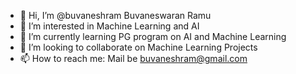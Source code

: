 - 👋 Hi, I’m @buvaneshram Buvaneswaran Ramu
- 👀 I’m interested in Machine Learning and AI
- 🌱 I’m currently learning PG program on AI and Machine Learning
- 💞️ I’m looking to collaborate on Machine Learning Projects
- 📫 How to reach me: Mail be buvaneshram@gmail.com

<!---
buvaneshram/buvaneshram is a ✨ special ✨ repository because its `README.md` (this file) appears on your GitHub profile.
You can click the Preview link to take a look at your changes.
--->
